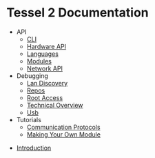 # Tessel 2 Documentation

- API
  * [CLI](API/CLI.md)
  * [Hardware API](API/Hardware_API.md)
  * [Languages](API/Languages.md)
  * [Modules](API/Modules.md)
  * [Network API](API/Network_API.md)
- Debugging
  * [Lan Discovery](debugging/lan_discovery.md)
  * [Repos](debugging/Repos.md)
  * [Root Access](debugging/Root_Access.md)
  * [Technical Overview](debugging/Technical_Overview.md)
  * [Usb](debugging/usb.md)
- Tutorials
  * [Communication Protocols](Tutorials/Communication_Protocols.md)
  * [Making Your Own Module](Tutorials/Making_Your_Own_Module.md)
* [Introduction](Introduction.md)
